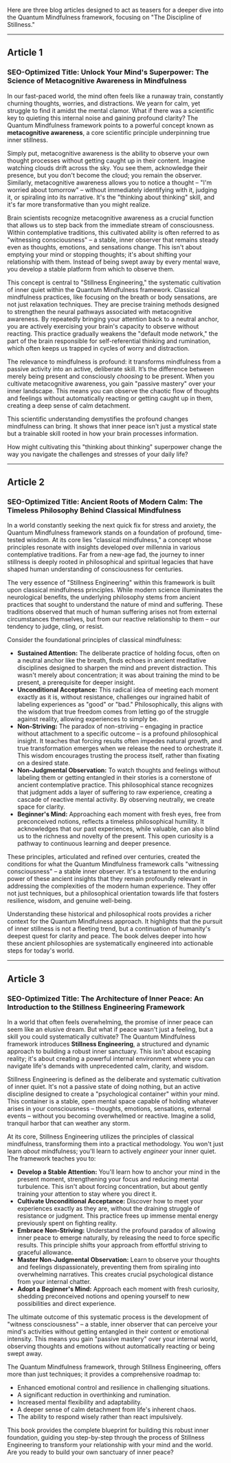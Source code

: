 Here are three blog articles designed to act as teasers for a deeper dive into the Quantum Mindfulness framework, focusing on "The Discipline of Stillness."

---

## Article 1

### SEO-Optimized Title: Unlock Your Mind's Superpower: The Science of Metacognitive Awareness in Mindfulness

In our fast-paced world, the mind often feels like a runaway train, constantly churning thoughts, worries, and distractions. We yearn for calm, yet struggle to find it amidst the mental clamor. What if there was a scientific key to quieting this internal noise and gaining profound clarity? The Quantum Mindfulness framework points to a powerful concept known as **metacognitive awareness**, a core scientific principle underpinning true inner stillness.

Simply put, metacognitive awareness is the ability to observe your own thought processes without getting caught up in their content. Imagine watching clouds drift across the sky. You see them, acknowledge their presence, but you don't become the cloud; you remain the observer. Similarly, metacognitive awareness allows you to notice a thought – "I'm worried about tomorrow" – without immediately identifying with it, judging it, or spiraling into its narrative. It's the "thinking about thinking" skill, and it's far more transformative than you might realize.

Brain scientists recognize metacognitive awareness as a crucial function that allows us to step back from the immediate stream of consciousness. Within contemplative traditions, this cultivated ability is often referred to as "witnessing consciousness" – a stable, inner observer that remains steady even as thoughts, emotions, and sensations change. This isn't about emptying your mind or stopping thoughts; it's about shifting your relationship with them. Instead of being swept away by every mental wave, you develop a stable platform from which to observe them.

This concept is central to "Stillness Engineering," the systematic cultivation of inner quiet within the Quantum Mindfulness framework. Classical mindfulness practices, like focusing on the breath or body sensations, are not just relaxation techniques. They are precise training methods designed to strengthen the neural pathways associated with metacognitive awareness. By repeatedly bringing your attention back to a neutral anchor, you are actively exercising your brain's capacity to observe without reacting. This practice gradually weakens the "default mode network," the part of the brain responsible for self-referential thinking and rumination, which often keeps us trapped in cycles of worry and distraction.

The relevance to mindfulness is profound: it transforms mindfulness from a passive activity into an active, deliberate skill. It’s the difference between merely being present and consciously *choosing* to be present. When you cultivate metacognitive awareness, you gain "passive mastery" over your inner landscape. This means you can observe the chaotic flow of thoughts and feelings without automatically reacting or getting caught up in them, creating a deep sense of calm detachment.

This scientific understanding demystifies the profound changes mindfulness can bring. It shows that inner peace isn't just a mystical state but a trainable skill rooted in how your brain processes information.

How might cultivating this "thinking about thinking" superpower change the way you navigate the challenges and stresses of your daily life?

---

## Article 2

### SEO-Optimized Title: Ancient Roots of Modern Calm: The Timeless Philosophy Behind Classical Mindfulness

In a world constantly seeking the next quick fix for stress and anxiety, the Quantum Mindfulness framework stands on a foundation of profound, time-tested wisdom. At its core lies "classical mindfulness," a concept whose principles resonate with insights developed over millennia in various contemplative traditions. Far from a new-age fad, the journey to inner stillness is deeply rooted in philosophical and spiritual legacies that have shaped human understanding of consciousness for centuries.

The very essence of "Stillness Engineering" within this framework is built upon classical mindfulness principles. While modern science illuminates the neurological benefits, the underlying philosophy stems from ancient practices that sought to understand the nature of mind and suffering. These traditions observed that much of human suffering arises not from external circumstances themselves, but from our reactive relationship to them – our tendency to judge, cling, or resist.

Consider the foundational principles of classical mindfulness:
*   **Sustained Attention:** The deliberate practice of holding focus, often on a neutral anchor like the breath, finds echoes in ancient meditative disciplines designed to sharpen the mind and prevent distraction. This wasn't merely about concentration; it was about training the mind to be present, a prerequisite for deeper insight.
*   **Unconditional Acceptance:** This radical idea of meeting each moment exactly as it is, without resistance, challenges our ingrained habit of labeling experiences as "good" or "bad." Philosophically, this aligns with the wisdom that true freedom comes from letting go of the struggle against reality, allowing experiences to simply be.
*   **Non-Striving:** The paradox of non-striving – engaging in practice without attachment to a specific outcome – is a profound philosophical insight. It teaches that forcing results often impedes natural growth, and true transformation emerges when we release the need to orchestrate it. This wisdom encourages trusting the process itself, rather than fixating on a desired state.
*   **Non-Judgmental Observation:** To watch thoughts and feelings without labeling them or getting entangled in their stories is a cornerstone of ancient contemplative practice. This philosophical stance recognizes that judgment adds a layer of suffering to raw experience, creating a cascade of reactive mental activity. By observing neutrally, we create space for clarity.
*   **Beginner's Mind:** Approaching each moment with fresh eyes, free from preconceived notions, reflects a timeless philosophical humility. It acknowledges that our past experiences, while valuable, can also blind us to the richness and novelty of the present. This open curiosity is a pathway to continuous learning and deeper presence.

These principles, articulated and refined over centuries, created the conditions for what the Quantum Mindfulness framework calls "witnessing consciousness" – a stable inner observer. It's a testament to the enduring power of these ancient insights that they remain profoundly relevant in addressing the complexities of the modern human experience. They offer not just techniques, but a philosophical orientation towards life that fosters resilience, wisdom, and genuine well-being.

Understanding these historical and philosophical roots provides a richer context for the Quantum Mindfulness approach. It highlights that the pursuit of inner stillness is not a fleeting trend, but a continuation of humanity's deepest quest for clarity and peace. The book delves deeper into how these ancient philosophies are systematically engineered into actionable steps for today's world.

---

## Article 3

### SEO-Optimized Title: The Architecture of Inner Peace: An Introduction to the Stillness Engineering Framework

In a world that often feels overwhelming, the promise of inner peace can seem like an elusive dream. But what if peace wasn't just a feeling, but a skill you could systematically cultivate? The Quantum Mindfulness framework introduces **Stillness Engineering**, a structured and dynamic approach to building a robust inner sanctuary. This isn't about escaping reality; it's about creating a powerful internal environment where you can navigate life's demands with unprecedented calm, clarity, and wisdom.

Stillness Engineering is defined as the deliberate and systematic cultivation of inner quiet. It's not a passive state of doing nothing, but an active discipline designed to create a "psychological container" within your mind. This container is a stable, open mental space capable of holding whatever arises in your consciousness – thoughts, emotions, sensations, external events – without you becoming overwhelmed or reactive. Imagine a solid, tranquil harbor that can weather any storm.

At its core, Stillness Engineering utilizes the principles of classical mindfulness, transforming them into a practical methodology. You won't just learn *about* mindfulness; you'll learn to actively *engineer* your inner quiet. The framework teaches you to:

*   **Develop a Stable Attention:** You'll learn how to anchor your mind in the present moment, strengthening your focus and reducing mental turbulence. This isn't about forcing concentration, but about gently training your attention to stay where you direct it.
*   **Cultivate Unconditional Acceptance:** Discover how to meet your experiences exactly as they are, without the draining struggle of resistance or judgment. This practice frees up immense mental energy previously spent on fighting reality.
*   **Embrace Non-Striving:** Understand the profound paradox of allowing inner peace to emerge naturally, by releasing the need to force specific results. This principle shifts your approach from effortful striving to graceful allowance.
*   **Master Non-Judgmental Observation:** Learn to observe your thoughts and feelings dispassionately, preventing them from spiraling into overwhelming narratives. This creates crucial psychological distance from your internal chatter.
*   **Adopt a Beginner's Mind:** Approach each moment with fresh curiosity, shedding preconceived notions and opening yourself to new possibilities and direct experience.

The ultimate outcome of this systematic process is the development of "witness consciousness" – a stable, inner observer that can perceive your mind's activities without getting entangled in their content or emotional intensity. This means you gain "passive mastery" over your internal world, observing thoughts and emotions without automatically reacting or being swept away.

The Quantum Mindfulness framework, through Stillness Engineering, offers more than just techniques; it provides a comprehensive roadmap to:
*   Enhanced emotional control and resilience in challenging situations.
*   A significant reduction in overthinking and rumination.
*   Increased mental flexibility and adaptability.
*   A deeper sense of calm detachment from life's inherent chaos.
*   The ability to respond wisely rather than react impulsively.

This book provides the complete blueprint for building this robust inner foundation, guiding you step-by-step through the process of Stillness Engineering to transform your relationship with your mind and the world. Are you ready to build your own sanctuary of inner peace?